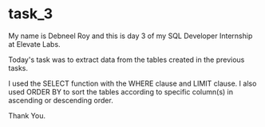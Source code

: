 # task_3

My name is Debneel Roy and this is day 3 of my SQL Developer Internship at Elevate Labs.

Today's task was to extract data from the tables created in the previous tasks.

I used the SELECT function with the WHERE clause and LIMIT clause.
I also used ORDER BY to sort the tables according to specific column(s) in ascending or descending order.

Thank You.
